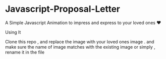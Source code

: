 # Javascript-Proposal-Letter
A Simple Javascript Animation to impress and express to your loved ones ❤️

Using It

Clone this repo , and replace the image with your loved ones image . and make sure the name of image matches with the existing image or simply , rename it in the file
